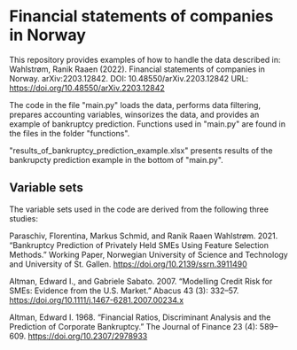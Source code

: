 # Financial statements of companies in Norway
This repository provides examples of how to handle the data described in:
Wahlstrøm, Ranik Raaen (2022). Financial statements of companies in Norway. arXiv:2203.12842. DOI: 10.48550/arXiv.2203.12842 URL: https://doi.org/10.48550/arXiv.2203.12842

The code in the file "main.py" loads the data, performs data filtering, prepares accounting variables, winsorizes the data, and provides an example of bankruptcy prediction. Functions used in "main.py" are found in the files in the folder "functions".

"results_of_bankruptcy_prediction_example.xlsx" presents results of the bankrupcty prediction example in the bottom of "main.py".

## Variable sets
The variable sets used in the code are derived from the following three studies:

Paraschiv, Florentina, Markus Schmid, and Ranik Raaen Wahlstrøm. 2021. “Bankruptcy Prediction of Privately Held SMEs Using Feature Selection Methods.” Working Paper, Norwegian University of Science and Technology and University of St. Gallen. https://doi.org/10.2139/ssrn.3911490

Altman, Edward I., and Gabriele Sabato. 2007. “Modelling Credit Risk for SMEs: Evidence from the U.S. Market.” Abacus 43 (3): 332–57. https://doi.org/10.1111/j.1467-6281.2007.00234.x

Altman, Edward I. 1968. “Financial Ratios, Discriminant Analysis and the Prediction of Corporate Bankruptcy.” The Journal of Finance 23 (4): 589–609. https://doi.org/10.2307/2978933

